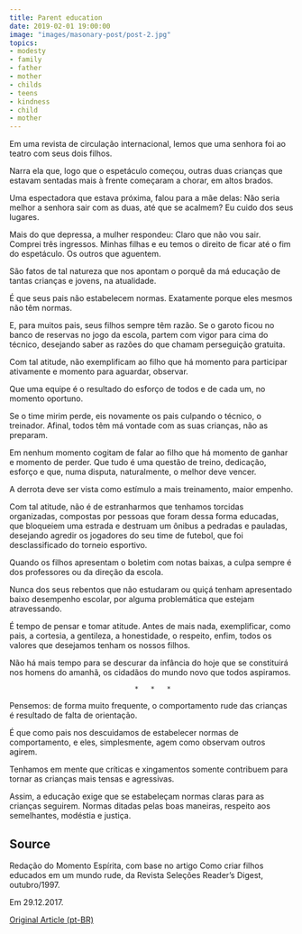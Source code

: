 ```yaml
---
title: Parent education
date: 2019-02-01 19:00:00
image: "images/masonary-post/post-2.jpg"
topics: 
- modesty
- family
- father
- mother
- childs
- teens
- kindness
- child
- mother
---
```


Em uma revista de circulação internacional, lemos que uma senhora foi ao teatro
com seus dois filhos.

Narra ela que, logo que o espetáculo começou, outras duas crianças que estavam
sentadas mais à frente começaram a chorar, em altos brados.

Uma espectadora que estava próxima, falou para a mãe delas: Não seria melhor a
senhora sair com as duas, até que se acalmem? Eu cuido dos seus lugares.

Mais do que depressa, a mulher respondeu: Claro que não vou sair. Comprei três
ingressos. Minhas filhas e eu temos o direito de ficar até o fim do espetáculo.
Os outros que aguentem.

São fatos de tal natureza que nos apontam o porquê da má educação de tantas
crianças e jovens, na atualidade.

É que seus pais não estabelecem normas. Exatamente porque eles mesmos não têm
normas.

E, para muitos pais, seus filhos sempre têm razão. Se o garoto ficou no banco
de reservas no jogo da escola, partem com vigor para cima do técnico, desejando
saber as razões do que chamam perseguição gratuita.

Com tal atitude, não exemplificam ao filho que há momento para participar
ativamente e momento para aguardar, observar.

Que uma equipe é o resultado do esforço de todos e de cada um, no momento
oportuno.

Se o time mirim perde, eis novamente os pais culpando o técnico, o treinador.
Afinal, todos têm má vontade com as suas crianças, não as preparam.

Em nenhum momento cogitam de falar ao filho que há momento de ganhar e momento
de perder. Que tudo é uma questão de treino, dedicação, esforço e que, numa
disputa, naturalmente, o melhor deve vencer.

A derrota deve ser vista como estímulo a mais treinamento, maior empenho.

Com tal atitude, não é de estranharmos que tenhamos torcidas organizadas,
compostas por pessoas que foram dessa forma educadas, que bloqueiem uma estrada
e destruam um ônibus a pedradas e pauladas, desejando agredir os jogadores do
seu time de futebol, que foi desclassificado do torneio esportivo.

Quando os filhos apresentam o boletim com notas baixas, a culpa sempre é dos
professores ou da direção da escola.

Nunca dos seus rebentos que não estudaram ou quiçá tenham apresentado baixo
desempenho escolar, por alguma problemática que estejam atravessando.

É tempo de pensar e tomar atitude. Antes de mais nada, exemplificar, como pais,
a cortesia, a gentileza, a honestidade, o respeito, enfim, todos os valores que
desejamos tenham os nossos filhos.

Não há mais tempo para se descurar da infância do hoje que se constituirá nos
homens do amanhã, os cidadãos do mundo novo que todos aspiramos.

                                   *   *   *

Pensemos: de forma muito frequente, o comportamento rude das crianças é
resultado de falta de orientação.

É que como pais nos descuidamos de estabelecer normas de comportamento, e eles,
simplesmente, agem como observam outros agirem.

Tenhamos em mente que críticas e xingamentos somente contribuem para tornar as
crianças mais tensas e agressivas.

Assim, a educação exige que se estabeleçam normas claras para as crianças
seguirem. Normas ditadas pelas boas maneiras, respeito aos semelhantes,
modéstia e justiça.

## Source
Redação do Momento Espírita, com base no artigo
Como criar filhos educados em um mundo rude, da
Revista Seleções Reader’s Digest, outubro/1997.

Em 29.12.2017.


[Original Article (pt-BR)](http://momento.com.br/pt/ler_texto.php?id=5298)
